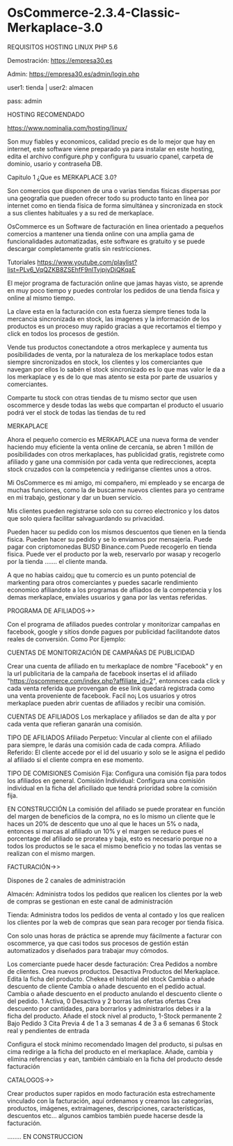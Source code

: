 # OsCommerce-2.3.4-Classic-Merkaplace-3.0

REQUISITOS
HOSTING LINUX 
PHP 5.6

Demostración: https://empresa30.es

Admin: https://empresa30.es/admin/login.php

user1: tienda | user2: almacen

pass: admin


HOSTING RECOMENDADO

https://www.nominalia.com/hosting/linux/

Son muy fiables y economicos, calidad precio es de lo mejor que hay en internet, este software viene preparado ya para instalar en este hosting, edita el archivo configure.php y configura tu usuario cpanel, carpeta de dominio, usario y contraseña DB.

Capitulo 1 ¿Que es MERKAPLACE 3.0?

Son comercios que disponen de una o varias tiendas físicas dispersas por una geografía que pueden ofrecer todo su producto tanto en línea por internet como en tienda física de forma simultánea y sincronizada en stock a sus clientes habituales y a su red de merkaplace.

OsCommerce es un Software de facturación en linea orientado a pequeños comercios a mantener una tienda online con una amplia gama de funcionalidades automatizadas, este software es gratuito y se puede descargar completamente gratís sin restricciones.

Tutoriales
https://www.youtube.com/playlist?list=PLv6_VqQZKB8ZSEhfF9nlTvjpjyDiQKqaE

El mejor programa de facturación online que jamas hayas visto, se aprende en muy poco tiempo y puedes controlar los pedidos de una tienda fisica y online al mismo tiempo.

La clave esta en la facturación con esta fuerza siempre tienes toda la mercancia sincronizada en stock, las imagenes y la información de los productos es un proceso muy rapido gracias a que recortamos el tiempo y click en todos los procesos de gestión.

Vende tus productos conectandote a otros merkaplece y aumenta tus posibilidades de venta, por la naturaleza de los merkaplace todos estan siempre sincronizados en stock, los clientes y los comerciantes que navegan por ellos lo sabén el stock sincronizado es lo que mas valor le da a los merkaplace y es de lo que mas atento se esta por parte de usuarios y comerciantes.

Comparte tu stock con otras tiendas de tu mismo sector que usen oscommerce y desde todas las webs que compartan el producto el usuario podrá ver el stock de todas las tiendas de tu red







MERKAPLACE

Ahora el pequeño comercio es MERKAPLACE una nueva forma de vender haciendo muy eficiente la venta online de cercanía, se abren 1 millón de posibilidades con otros merkaplaces, has publicidad gratis, registrete como afiliado y gane una commisión por cada venta que redirecciones, acepta stock cruzados con la competencia y rediriganse clientes unos a otros.

Mi OsCommerce es mi amigo, mi compañero, mi empleado y se encarga de muchas funciones, como la de buscarme nuevos clientes para yo centrame en mi trabajo, gestionar y dar un buen servicio.

Mis clientes pueden registrarse solo con su correo electronico y los datos que solo quiera facilitar salvaguardando su privacidad.

Pueden hacer su pedido con los mismos descuentos que tienen en la tienda fisica.
Pueden hacer su pedido y se lo enviamos por mensajería.
Puede pagar con criptomonedas BUSD Binance.com
Puede recogerlo en tienda fisica.
Puede ver el producto por la web, reservarlo por wasap y recogerlo por la tienda
....... el cliente manda.

A que no habías caido¡¡ que tu comercio es un punto potencial de markenting para otros comerciantes y puedes sacarle rendimiento economico afiliandote a los programas de afliados de la competencia y los demas merkaplace, enviales usuarios y gana por las ventas referidas. 







PROGRAMA DE AFILIADOS->>

Con el programa de afiliados puedes controlar y monitorizar campañas en facebook, google y sitios donde pagues por publicidad facilitandote datos reales de conversión.
Como Por Ejemplo:

CUENTAS DE MONITORIZACIÓN DE CAMPAÑAS DE PUBLICIDAD

Crear una cuenta de afiliado en tu merkaplace de nombre "Facebook" y en la url publicitaria de la campaña de facebook insertas el id afiliado "https://oscommerce.com/index.php?affiliate_id=2", entonnces cada click y cada venta referida que provengan de ese link quedará registrada como una venta proveniente de facebook. Facil no¡
Los usuarios y otros merkaplace pueden abrir cuentas de afiliados y recibir una comisión.

CUENTAS DE AFILIADOS
Los merkaplace y afiliados se dan de alta y por cada venta que refieran ganarán una comisión.

TIPO DE AFILIADOS
Afiliado Perpetuo: Vincular al cliente con el afiliado para siempre, le darás una comisión cada de cada compra.
Afiliado Referido: El cliente accede por el id del usuario y solo se le asigna el pedido al afiliado si el cliente compra en ese momento.

TIPO DE COMISIONES
Comisión Fija: Configura una comisión fija para todos los afiliados en general.
Comisión Individual: Configura una comisión individual en la ficha del aficiliado que tendrá prioridad sobre la comisión fija.

EN CONSTRUCCIÓN
La comisión del afiliado se puede proratear en función del margen de beneficios de la compra, no es lo mismo un cliente que le haces un 20% de descento que uno al que le haces un 5% o nada, entonces si marcas al afiliado un 10% y el margen se reduce pues el porcentage del afiliado se proratea y baja, esto es necesario porque no a todos los productos se le saca el mismo beneficio y no todas las ventas se realizan con el mismo margen.







FACTURACIÓN->>

Dispones de 2 canales de administración 

Almacén: Administra todos los pedidos que realicen los clientes por la web de compras se gestionan en este canal de administración

Tienda: Administra todos los pedidos de venta al contado y los que realicen los clientes por la web de compras que sean para recoger por tienda física.

Con solo unas horas de práctica se aprende muy fácilmente a facturar con oscommerce, ya que casi todos sus procesos de gestión están automatizados y diseñados para trabajar muy cómodos.

Los comerciante puede hacer desde facturación:
Crea Pedidos a nombre de clientes.
Crea nuevos productos. 
Desactiva Productos del Merkaplace. 
Edita la ficha del producto. 
Chekea el historial del stock
Cambia o añade descuento de cliente 
Cambia o añade descuento en el pedido actual. 
Cambia o añade descuento en el producto anulando el descuento cliente o del pedido. 
1 Activa, 0 Desactiva y 2 borras las ofertas ofertas
Crea descuento por cantidades, para borrarlos y administrarlos debes ir a la ficha del producto. 
Añade el stock nivel al producto, 
1-Stock permanente
2 Bajo Pedido
3 Cita Previa
4 de 1 a 3 semanas
4 de 3 a 6 semanas
6 Stock real y pendientes de entrada


Configura el stock mínimo recomendado
Imagen del producto, si pulsas en cima redirige a la ficha del producto en el merkaplace.
Añade, cambia y elimina referencias y ean, también cámbialo en la ficha del producto desde facturación 







CATALOGOS->>

Crear productos super rapidos en modo facturación esta estrechamente vinculado con la facturación, aquí ordenamos y creamos las categorías, productos, imágenes, extraimagenes, descripciones, características, descuentos etc... algunos cambios también puede hacerse desde la facturación.


........ EN CONSTRUCCION
